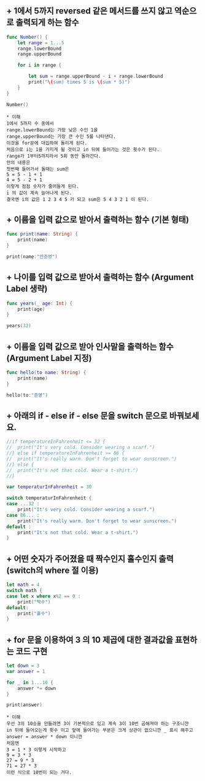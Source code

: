 
## + 1에서 5까지 reversed 같은 메서드를 쓰지 않고 역순으로 출력되게 하는 함수

```swift
func Number() {
    let range = 1...5
    range.lowerBound
    range.upperBound

    for i in range {

        let sum = range.upperBound - i + range.lowerBound
        print("\(sum) times 5 is \(sum * 5)")
    }
}

Number()
```
```
* 이해
1에서 5까지 수 중에서
range.lowerBound는 가장 낮은 수인 1을
range.upperBound는 가장 큰 수인 5를 나타낸다.
이것을 for문에 대입하여 돌리게 된다.
처음으로 i는 1을 가지게 될 것이고 in 뒤에 들어가는 것은 횟수가 된다.
range가 1부터5까지라서 5회 동안 돌아간다.
안의 내용은 
첫번째 들어가서 돌때는 sum은 
5 = 5 - 1 + 1 
4 = 5 - 2 + 1
이렇게 점점 숫자가 줄어들게 된다. 
i 의 값이 계속 늘어나게 된다.
결국엔 i의 값은 1 2 3 4 5 가 되고 sum은 5 4 3 2 1 이 된다. 
```

## + 이름을 입력 값으로 받아서 출력하는 함수 (기본 형태)
```swift
func print(name: String) {
    print(name)
}

print(name:"안준영")
```

## + 나이를 입력 값으로 받아서 출력하는 함수 (Argument Label 생략)
```swift
func years(_ age: Int) {
    print(age)
}

years(32)
```

## + 이름을 입력 값으로 받아 인사말을 출력하는 함수 (Argument Label 지정)
```swift
func hello(to name: String) {
    print(name)
}

hello(to:"준영")
```
## + 아래의 if - else if - else 문을 switch 문으로 바꿔보세요.
```swift
//if temperatureInFahrenheit <= 32 {
//  print("It's very cold. Consider wearing a scarf.")
//} else if temperatureInFahrenheit >= 86 {
//  print("It's really warm. Don't forget to wear sunscreen.")
//} else {
//  print("It's not that cold. Wear a t-shirt.")
//}

var temperaturInFahrenheit = 30

switch temperaturInFahrenheit {
case ...32 :
    print("It's very cold. Consider wearing a scarf.")
case 86... :
    print("It's really warm. Don't forget to wear sunscreen.")
default :
    print("It's not that cold. Wear a t-shirt.")
}
```

## + 어떤 숫자가 주어졌을 때 짝수인지 홀수인지 출력 (switch의 where 절 이용)
```swift
let math = 4
switch math {
case let x where x%2 == 0 :
    print("짝수")
default:
    print("홀수")
}
```
## + for 문을 이용하여 3 의 10 제곱에 대한 결과값을 표현하는 코드 구현
```swift
let down = 3
var answer = 1

for _ in 1...10 {
    answer *= down
}

print(answer)
```
```
* 이해
우선 3의 10승을 만들려면 3이 기본적으로 있고 계속 3이 10번 곱해져야 하는 구조니깐
in 뒤에 들어오는게 횟수 이고 앞에 들어가는 부분은 크게 상관이 없으니깐 _ 표시 해주고 
answer = answer * down 이니깐 
처음엔
3 = 1 * 3 이렇게 시작하고
9 = 3 * 3 
27 = 9 * 3
71 = 27 * 3 
이런 식으로 10번이 되는 거다.
```
